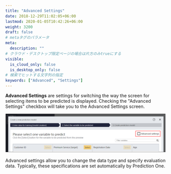 ```yaml
---
title: "Advanced Settings"
date: 2018-12-29T11:02:05+06:00
lastmod: 2020-01-05T10:42:26+06:00
weight: 3200
draft: false
# metaタグのパラメータ
meta:
  description: ""
# クラウド・デスクトップ限定ページの場合は片方のみtrueにする
visible:
  is_cloud_only: false
  is_desktop_only: false
# 検索でヒットする文字列の指定
keywords: ["Advanced", "Settings"]
---
```


**Advanced Settings** are settings for switching the way the screen for selecting items to be predicted is displayed. Checking the "Advanced Settings" checkbox will take you to the Advanced Settings screen.

![](../img_en/t_slide31.png)

Advanced settings allow you to change the data type and specify evaluation data.
Typically, these specifications are set automatically by Prediction One.

